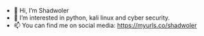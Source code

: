 - 👋 Hi, I’m Shadwoler
- 👀 I’m interested in python, kali linux and cyber security.
- 📫 You can find me on social media: https://myurls.co/shadwoler
